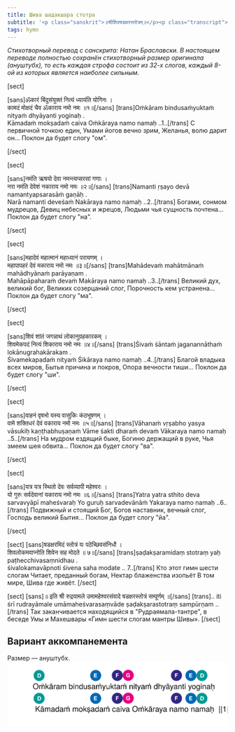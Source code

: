 ```yaml
---
title: Шива шадакшара стотра
subtitle: '<p class="sanskrit">॥श्रीशिवषडक्षरस्तोत्रम्॥</p><p class="transcript">śrīśivaṣaḍakṣarastotram</p> Гимн шести слогам мантры Шивы'
tags: hymn
---
```



_Стихотворный перевод с санскрита: Натан Браславски. В настоящем переводе полностью сохранён стихотворный размер оригинала (ануштубх), то есть каждая строфа состоит из 32-х слогов, каждый 8-ой из которых является наиболее сильным._


[sect]

[sans]ॐकारं बिंदुसंयुक्तं नित्यं ध्यायंति योगिनः ।  
कामदं मोक्षदं चैव ॐकाराय नमो नमः ॥१॥[/sans]
[trans]Oṁkāram bindusaṁyuktaṁ nityaṁ dhyāyanti yoginaḥ .  
Kāmadaṁ mokṣadaṁ caiva Oṁkāraya namo namaḥ ..1..[/trans]
С первичной точкою един,
Умами йогов вечно зрим,
Желанья, волю дарит он...
Поклон да будет слогу "ом".

[/sect]

[sect]

[sans]नमंति ऋषयो देवा नमन्त्यप्सरसां गणाः ।  
नरा नमंति देवेशं नकाराय नमो नमः ॥२॥[/sans]
[trans]Namanti ṛṣayo devā namantyapsarasāṁ gaṇāḥ .  
Narā namanti deveśaṁ Nakāraya namo namaḥ ..2..[/trans]
Богами, сонмом мудрецов,
Девиц небесных и жрецов,
Людьми чья сущность почтена...
Поклон да будет слогу "на".

[/sect]

[sect]

[sans]महादेवं महात्मानं महाध्यानं परायणम् ।  
महापापहरं देवं मकाराय नमो नमः ॥३॥[/sans]
[trans]Mahādevaṁ mahātmānaṁ mahādhyānaṁ parāyaṇam .  
Mahāpāpaharaṁ devaṁ Makāraya namo namaḥ ..3..[/trans]
Великий дух, великий бог,
Великих созерцаний слог,
Порочность кем устранена...
Поклон да будет слогу "ма".

[/sect]

[sect]

[sans]शिवं शांतं जगन्नाथं लोकानुग्रहकारकम् ।  
शिवमेकपदं नित्यं शिकाराय नमो नमः ॥४॥[/sans]
[trans]Śivaṁ śāntaṁ jaganannāthaṁ lokānugrahakārakam .  
Śivamekapadaṁ nityaṁ Śikāraya namo namaḥ ..4..[/trans]
Благой владыка всех миров,
Бытья причина и покров,
Опора вечности тиши...
Поклон да будет слогу "ши".

[/sect]

[sect]

[sans]वाहनं वृषभो यस्य वासुकिः कंठभूषणम् ।  
वामे शक्तिधरं देवं वकाराय नमो नमः ॥५॥[/sans]
[trans]Vāhanaṁ vṛṣabho yasya vāsukiḥ kaṇṭhabhuṣaṇaṁ
Vāme śakti dharaṁ devaṁ Vākaraya namo namaḥ ..5..[/trans]
На мудром ездящий быке,
Богиню держащий в руке,
Чья змеем шея обвита...
Поклон да будет слогу "ва".

[/sect]

[sect]

 [sans]यत्र यत्र स्थितो देवः सर्वव्यापी महेश्वरः ।  
यो गुरुः सर्वदेवानां यकाराय नमो नमः ॥६॥[/sans]
[trans]Yatra yatra sthito deva sarvavyāpī maheśvaraḥ
Yo guruḥ sarvadevānāṁ Yakaraya namo namaḥ ..6..[/trans]
Подвижный и стоящий Бог,
Богов наставник, вечный слог,
Господь великий Бытия...
Поклон да будет слогу "йа".

[/sect]

[sect] [sans]षडक्षरमिदं स्तोत्रं यः पठेच्छिवसंनिधौ ।  
शिवलोकमवाप्नोति शिवेन सह मोदते ॥ ७॥[/sans]
[trans]ṣaḍakṣaramidaṃ stotraṃ yaḥ paṭhecchivasaṃnidhau .  
śivalokamavāpnoti śivena saha modate .. 7..[/trans]
Кто этот гимн шести слогам
Читает, преданный богам,
Нектар блаженства изопьёт
В том мире, Шива где живёт.
[/sect]

[sect] [sans]॥ इति श्री रुद्रयामले उमामहेश्वरसंवादे षडक्षरस्तोत्रं सम्पूर्णम् ॥[/sans]
[trans].. iti śrī rudrayāmale umāmaheśvarasaṃvāde ṣaḍakṣarastotraṃ sampūrṇam ..[/trans]
Так заканчивается находящийся в "Рудраямала-тантре", в беседе Умы и Махешвары «Гимн шести слогам мантры Шивы».
[/sect]

## Вариант аккомпанемента
Размер — ануштубх.
![Ануштубх](./Atma-shatakam-04.svg)
